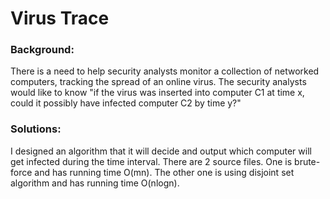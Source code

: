 # Virus Trace
### Background: 
There is a need to help security analysts monitor a collection of networked computers, tracking the spread of an online virus. 
The security analysts would like to know "if the virus was inserted into computer C1 at time x, could it possibly have infected computer C2 by time y?"
### Solutions: 
I designed an algorithm that it will decide and output which computer will get infected during the time interval. There are 2 source files. 
One is brute-force and has running time O(mn). The other one is using disjoint set algorithm and has running time O(nlogn).
